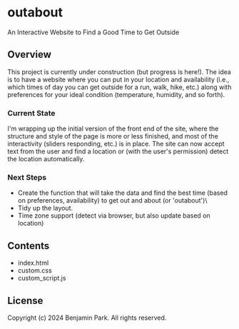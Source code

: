 # outabout

An Interactive Website to Find a Good Time to Get Outside

## Overview

This project is currently under construction (but progress is here!). The idea is to have a website where you can put in your location and availability (i.e., which times of day you can get outside for a run, walk, hike, etc.) along with preferences for your ideal condition (temperature, humidity, and so forth).

### Current State

I'm wrapping up the initial version of the front end of the site, where the structure and style of the page is more or less finished, and most of the interactivity (sliders responding, etc.) is in place. The site can now accept text from the user and find a location or (with the user's permission) detect the location automatically.

### Next Steps

- Create the function that will take the data and find the best time (based on preferences, availability) to get out and about (or 'outabout')\
- Tidy up the layout.
- Time zone support (detect via browser, but also update based on location)

## Contents

- index.html
- custom.css
- custom_script.js

## License

Copyright (c) 2024 Benjamin Park. All rights reserved.
